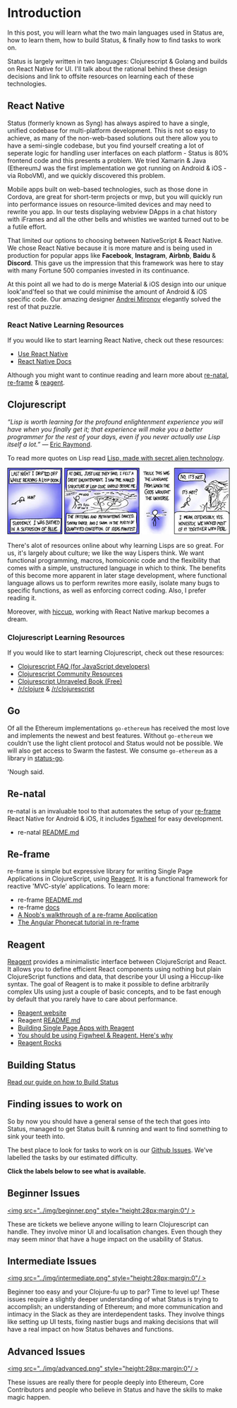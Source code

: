 # Introduction

In this post, you will learn what the two main languages used in Status are, how to learn them, how to build Status, & finally how to find tasks to work on.

Status is largely written in two languages: Clojurescript & Golang and builds on React Native for UI. I'll talk about the rational behind these design decisions and link to offsite resources on learning each of these technologies.

## React Native

Status (formerly known as Syng) has always aspired to have a single, unified codebase for multi-platform development. This is not so easy to achieve, as many of the non-web-based solutions out there allow you to have a semi-single codebase, but you find yourself creating a lot of seperate logic for handling user interfaces on each platform - Status is 80% frontend code and this presents a problem. We tried Xamarin & Java (EthereumJ was the first implementation we got running on Android & iOS - via RoboVM), and we quickly discovered this problem.

Mobile apps built on web-based technologies, such as those done in Cordova, are great for short-term projects or mvp, but you will quickly run into performance issues on resource-limited devices and may need to rewrite you app. In our tests displaying webview DApps in a chat history with iFrames and all the other bells and whistles we wanted turned out to be a futile effort.

That limited our options to choosing between NativeScript & React Native. We chose React Native because it is more mature and is being used in production for popular apps like **Facebook**, **Instagram**, **Airbnb**, **Baidu** & **Discord**. This gave us the impression that this framework was here to stay with many Fortune 500 companies invested in its continuance.

At this point all we had to do is merge Material & iOS design into our unique look'and'feel so that we could minimise the amount of Android & iOS specific code. Our amazing designer [Andrei Mironov](https://dribbble.com/andmironov) elegantly solved the rest of that puzzle.

### React Native Learning Resources

If you would like to start learning React Native, check out these resources:

- [Use React Native](http://www.reactnative.com/books/)
- [React Native Docs](https://facebook.github.io/react-native/docs/getting-started.html)

Although you might want to continue reading and learn more about [re-natal](#re-natal), [re-frame](#re-frame) & [reagent](#reagent).

## Clojurescript

*“Lisp is worth learning for the profound enlightenment experience you will have when you finally get it; that experience will make you a better programmer for the rest of your days, even if you never actually use Lisp itself a lot.”* — [Eric Raymond](https://en.wikipedia.org/wiki/Eric_S._Raymond).

To read more quotes on Lisp read [Lisp, made with secret alien technology](http://lispers.org/).

[![We lost the documentation on quantum mechanics.  You'll have to decode the regexes yourself.](img/xkcd-224.jpg)](https://xkcd.com/224/ "We lost the documentation on quantum mechanics.  You'll have to decode the regexes yourself.")  

There's alot of resources online about why learning Lisps are so great. For us, it's largely about culture; we like the way Lispers think. We want functional programming, macros, homoiconic code and the flexibility that comes with a simple, unstructured language in which to think. The benefits of this become more apparent in later stage development, where functional language allows us to perform rewrites more easily, isolate many bugs to specific functions, as well as enforcing correct coding. Also, I prefer reading it.

Moreover, with [hiccup](https://github.com/weavejester/hiccup), working with React Native markup becomes a dream.

### Clojurescript Learning Resources

If you would like to start learning Clojurescript, check out these resources:

- [Clojurescript FAQ (for JavaScript developers)](https://github.com/clojure/clojurescript/wiki/FAQ-(for-JavaScript-developers))
- [Clojurescript Community Resources](http://clojurescript.org/community/resources)
- [Clojurescript Unraveled Book (Free)](http://funcool.github.io/clojurescript-unraveled/)
- [/r/clojure](https://www.reddit.com/r/Clojure/) & [/r/clojurescript](https://www.reddit.com/r/Clojurescript/)

## Go

Of all the Ethereum implementations `go-ethereum` has received the most love and implements the newest and best features. Without `go-ethereum` we couldn't use the light client protocol and Status would not be possible. We will also get access to Swarm the fastest. We consume `go-ethereum` as a library in [status-go](https://github.com/status-im/status-go).

'Nough said.

## Re-natal

re-natal is an invaluable tool to that automates the setup of your [re-frame](#re-frame) React Native for Android & iOS, it includes [figwheel](https://github.com/decker405/figwheel-react-native) for easy development.

- re-natal [README.md](https://github.com/drapanjanas/re-natal)

## Re-frame

re-frame is simple but expressive library for writing Single Page Applications in ClojureScript, using [Reagent](#reagent). It is a functional framework for reactive 'MVC-style' applications. To learn more:

- re-frame [README.md](https://github.com/Day8/re-frame)
- re-frame [docs](https://github.com/Day8/re-frame/tree/master/docs#introduction)
- [A Noob's walkthrough of a re-frame Application](http://www.multunus.com/blog/2016/02/noobs-walkthrough-re-frame-app/)
- [The Angular Phonecat tutorial in re-frame](https://dhruvp.github.io/2015/03/07/re-frame/)

## Reagent

[Reagent](http://reagent-project.github.io/) provides a minimalistic interface between ClojureScript and React. It allows you to define efficient React components using nothing but plain ClojureScript functions and data, that describe your UI using a Hiccup-like syntax.
The goal of Reagent is to make it possible to define arbitrarily complex UIs using just a couple of basic concepts, and to be fast enough by default that you rarely have to care about performance.

- [Reagent website](http://reagent-project.github.io/)
- Reagent [README.md](https://github.com/reagent-project/reagent)
- [Building Single Page Apps with Reagent](https://yogthos.net/posts/2014-07-15-Building-Single-Page-Apps-with-Reagent.html)
- [You should be using Figwheel & Reagent. Here's why](http://timothypratley.blogspot.com/2015/07/you-should-be-using-figwheelreagent.html)
- [Reagent Rocks](http://www.mattgreer.org/articles/reagent-rocks/)

## Building Status

[Read our guide on how to Build Status](building-status.md)

## Finding issues to work on

So by now you should have a general sense of the tech that goes into Status, managed to get Status built & running and want to find something to sink your teeth into. 

The best place to look for tasks to work on is our [Github Issues](https://github.com/status-im/status-react/issues). We've labelled the tasks by our estimated difficulty.

**Click the labels below to see what is available.**


## Beginner Issues
<a href="https://github.com/status-im/status-react/issues?q=is%3Aopen+is%3Aissue+label%3Abeginner" target="_blank"><img src="../img/beginner.png" style="height:28px;margin:0"/ ></a>

These are tickets we believe anyone willing to learn Clojurescript can handle. They involve minor UI and localisation changes. Even though they may seem minor that have a huge impact on the usability of Status.

## Intermediate Issues
<a href="https://github.com/status-im/status-react/issues?q=is%3Aopen+is%3Aissue+label%3Aintermediate" target="_blank"><img src="../img/intermediate.png" style="height:28px;margin:0"/ ></a>

Beginner too easy and your Clojure-fu up to par? Time to level up!
These issues require a slightly deeper understanding of what Status is trying to accomplish; an understanding of Ethereum; and more communication and intimacy in the Slack as they are interdependent tasks. They involve things like setting up UI tests, fixing nastier bugs and making decisions that will have a real impact on how Status behaves and functions.

## Advanced Issues
<a href="https://github.com/status-im/status-react/issues?q=is%3Aopen+is%3Aissue+label%3Aadvanced" target="_blank"><img src="../img/advanced.png" style="height:28px;margin:0"/ ></a>

These issues are really there for people deeply into Ethereum, Core Contributors and people who believe in Status and have the skills to make magic happen.
